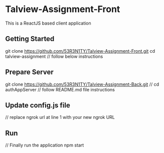 # Talview-Assignment-Front
This is a ReactJS based client application


## Getting Started
git clone https://github.com/53R3N1TY/Talview-Assignment-Front.git
cd talview-assignment
// follow below instructions

## Prepare Server
git clone https://github.com/53R3N1TY/Talview-Assignment-Back.git
// cd authAppServer
// follow README.md file instructions

## Update config.js file
// replace ngrok url at line 1 with your new ngrok URL


## Run
// Finally run the application
npm start
